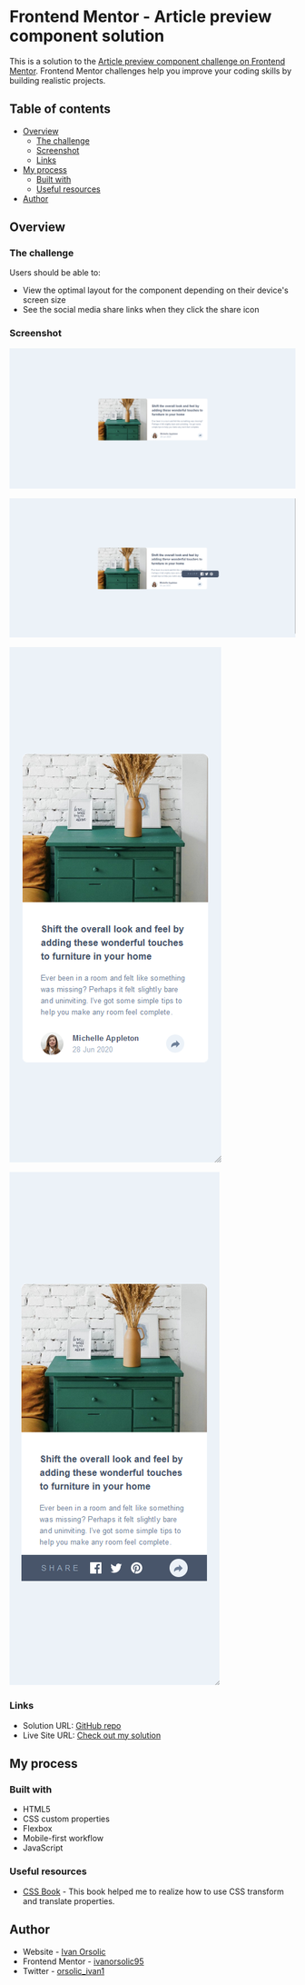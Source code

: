 # Frontend Mentor - Article preview component solution

This is a solution to the [Article preview component challenge on Frontend Mentor](https://www.frontendmentor.io/challenges/article-preview-component-dYBN_pYFT). Frontend Mentor challenges help you improve your coding skills by building realistic projects.

## Table of contents

- [Overview](#overview)
  - [The challenge](#the-challenge)
  - [Screenshot](#screenshot)
  - [Links](#links)
- [My process](#my-process)
  - [Built with](#built-with)
  - [Useful resources](#useful-resources)
- [Author](#author)

## Overview

### The challenge

Users should be able to:

- View the optimal layout for the component depending on their device's screen size
- See the social media share links when they click the share icon

### Screenshot

![](./images/screenshot_desktop_screen.png)

![](./images/screenshot_desktop_screen_active.png)

![](./images/screenshot_mobile_screen.png)

![](./images/screenshot_mobile_screen_active.png)

### Links

- Solution URL: [GitHub repo](https://github.com/ivanorsolic95/article-preview-component)
- Live Site URL: [Check out my solution](https://article-component-my-solution.netlify.app/)

## My process

### Built with

- HTML5
- CSS custom properties
- Flexbox
- Mobile-first workflow
- JavaScript

### Useful resources

- [CSS Book](https://goalkicker.com/CSSBook/CSSNotesForProfessionals.pdf) - This book helped me to realize how to use CSS transform and translate properties.

## Author

- Website - [Ivan Orsolic](https://ivanorsolic.live/)
- Frontend Mentor - [ivanorsolic95](https://www.frontendmentor.io/profile/ivanorsolic95)
- Twitter - [orsolic_ivan1](https://x.com/orsolic_ivan1)

